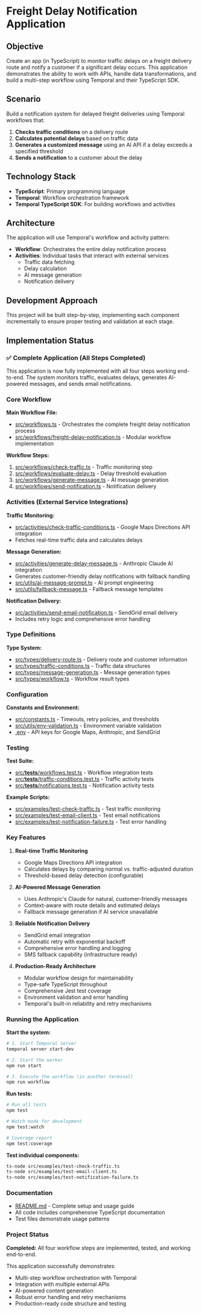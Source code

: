 # Freight Delay Notification Application

## Objective

Create an app (in TypeScript) to monitor traffic delays on a freight delivery route and notify a customer if a significant delay occurs. This application demonstrates the ability to work with APIs, handle data transformations, and build a multi-step workflow using Temporal and their TypeScript SDK.

## Scenario

Build a notification system for delayed freight deliveries using Temporal workflows that:

1. **Checks traffic conditions** on a delivery route
2. **Calculates potential delays** based on traffic data
3. **Generates a customized message** using an AI API if a delay exceeds a specified threshold
4. **Sends a notification** to a customer about the delay

## Technology Stack

- **TypeScript**: Primary programming language
- **Temporal**: Workflow orchestration framework
- **Temporal TypeScript SDK**: For building workflows and activities

## Architecture

The application will use Temporal's workflow and activity pattern:

- **Workflow**: Orchestrates the entire delay notification process
- **Activities**: Individual tasks that interact with external services
  - Traffic data fetching
  - Delay calculation
  - AI message generation
  - Notification delivery

## Development Approach

This project will be built step-by-step, implementing each component incrementally to ensure proper testing and validation at each stage.

## Implementation Status

### ✅ Complete Application (All Steps Completed)

This application is now fully implemented with all four steps working end-to-end. The system monitors traffic, evaluates delays, generates AI-powered messages, and sends email notifications.

### Core Workflow

**Main Workflow File:**
- [src/workflows.ts](src/workflows.ts) - Orchestrates the complete freight delay notification process
- [src/workflows/freight-delay-notification.ts](src/workflows/freight-delay-notification.ts) - Modular workflow implementation

**Workflow Steps:**
1. [src/workflows/check-traffic.ts](src/workflows/check-traffic.ts) - Traffic monitoring step
2. [src/workflows/evaluate-delay.ts](src/workflows/evaluate-delay.ts) - Delay threshold evaluation
3. [src/workflows/generate-message.ts](src/workflows/generate-message.ts) - AI message generation
4. [src/workflows/send-notification.ts](src/workflows/send-notification.ts) - Notification delivery

### Activities (External Service Integrations)

**Traffic Monitoring:**
- [src/activities/check-traffic-conditions.ts](src/activities/check-traffic-conditions.ts) - Google Maps Directions API integration
- Fetches real-time traffic data and calculates delays

**Message Generation:**
- [src/activities/generate-delay-message.ts](src/activities/generate-delay-message.ts) - Anthropic Claude AI integration
- Generates customer-friendly delay notifications with fallback handling
- [src/utils/ai-message-prompt.ts](src/utils/ai-message-prompt.ts) - AI prompt engineering
- [src/utils/fallback-message.ts](src/utils/fallback-message.ts) - Fallback message templates

**Notification Delivery:**
- [src/activities/send-email-notification.ts](src/activities/send-email-notification.ts) - SendGrid email delivery
- Includes retry logic and comprehensive error handling

### Type Definitions

**Type System:**
- [src/types/delivery-route.ts](src/types/delivery-route.ts) - Delivery route and customer information
- [src/types/traffic-conditions.ts](src/types/traffic-conditions.ts) - Traffic data structures
- [src/types/message-generation.ts](src/types/message-generation.ts) - Message generation types
- [src/types/workflow.ts](src/types/workflow.ts) - Workflow result types

### Configuration

**Constants and Environment:**
- [src/constants.ts](src/constants.ts) - Timeouts, retry policies, and thresholds
- [src/utils/env-validation.ts](src/utils/env-validation.ts) - Environment variable validation
- [.env](.env) - API keys for Google Maps, Anthropic, and SendGrid

### Testing

**Test Suite:**
- [src/__tests__/workflows.test.ts](src/__tests__/workflows.test.ts) - Workflow integration tests
- [src/__tests__/traffic-conditions.test.ts](src/__tests__/traffic-conditions.test.ts) - Traffic activity tests
- [src/__tests__/notifications.test.ts](src/__tests__/notifications.test.ts) - Notification activity tests

**Example Scripts:**
- [src/examples/test-check-traffic.ts](src/examples/test-check-traffic.ts) - Test traffic monitoring
- [src/examples/test-email-client.ts](src/examples/test-email-client.ts) - Test email notifications
- [src/examples/test-notification-failure.ts](src/examples/test-notification-failure.ts) - Test error handling

### Key Features

1. **Real-time Traffic Monitoring**
   - Google Maps Directions API integration
   - Calculates delays by comparing normal vs. traffic-adjusted duration
   - Threshold-based delay detection (configurable)

2. **AI-Powered Message Generation**
   - Uses Anthropic's Claude for natural, customer-friendly messages
   - Context-aware with route details and estimated delays
   - Fallback message generation if AI service unavailable

3. **Reliable Notification Delivery**
   - SendGrid email integration
   - Automatic retry with exponential backoff
   - Comprehensive error handling and logging
   - SMS fallback capability (infrastructure ready)

4. **Production-Ready Architecture**
   - Modular workflow design for maintainability
   - Type-safe TypeScript throughout
   - Comprehensive Jest test coverage
   - Environment validation and error handling
   - Temporal's built-in reliability and retry mechanisms

### Running the Application

**Start the system:**
```bash
# 1. Start Temporal server
temporal server start-dev

# 2. Start the worker
npm run start

# 3. Execute the workflow (in another terminal)
npm run workflow
```

**Run tests:**
```bash
# Run all tests
npm test

# Watch mode for development
npm test:watch

# Coverage report
npm test:coverage
```

**Test individual components:**
```bash
ts-node src/examples/test-check-traffic.ts
ts-node src/examples/test-email-client.ts
ts-node src/examples/test-notification-failure.ts
```

### Documentation

- [README.md](README.md) - Complete setup and usage guide
- All code includes comprehensive TypeScript documentation
- Test files demonstrate usage patterns

### Project Status

**Completed:** All four workflow steps are implemented, tested, and working end-to-end.

This application successfully demonstrates:
- Multi-step workflow orchestration with Temporal
- Integration with multiple external APIs
- AI-powered content generation
- Robust error handling and retry mechanisms
- Production-ready code structure and testing
